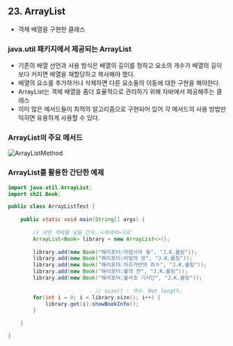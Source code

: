 ## 23. ArrayList
- 객체 배열을 구현한 클래스

### java.util 패키지에서 제공되는 ArrayList

- 기존의 배열 선언과 사용 방식은 배열의 길이를 정하고 요소의 개수가 배열의 길이보다 커지면 배열을 재할당하고 복사해야 했다.
- 배열의 요소를 추가하거나 삭제하면 다른 요소들의 이동에 대한 구현을 해야한다.
- ArrayList는 객체 배열을 좀더 효율적으로 관리하기 위해 자바에서 제공해주는 클래스
- 이미 많은 메서드들이 최적의 알고리즘으로 구현되어 있어 각 메서드의 사용 방법만 익히면 유용하게 사용할 수 있다.

### ArrayList의 주요 메서드

![ArrayListMethod](https://t1.daumcdn.net/cafeattach/1Dzpp/bd7166f1a10a8cd04790c85f46739547bd7dde58)

### ArrayList를 활용한 간단한 예제

```java
import java.util.ArrayList;
import ch21.Book;

public class ArrayListTest {
	
	public static void main(String[] args) {
		
		// 어떤 객체를 넣을 건지. <제네릭>으로
		ArrayList<Book> library = new ArrayList<>();
		
		library.add(new Book("해리포터:마법사의 돌", "J.K.롤링"));
		library.add(new Book("해리포터:비밀의 방", "J.K.롤링"));
		library.add(new Book("해리포터:아즈카반의 죄수", "J.K.롤링"));
		library.add(new Book("해리포터:불의 잔", "J.K.롤링"));
		library.add(new Book("해리포터:불사조 기사단", "J.K.롤링"));
						
							// size() : 개수. Not length.
		for(int i = 0; i < library.size(); i++) {
			library.get(i).showBookInfo();
		}
		
	}

}
```